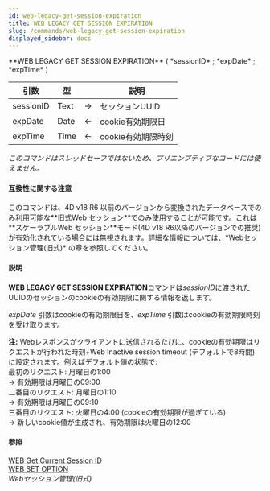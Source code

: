 ```yaml
---
id: web-legacy-get-session-expiration
title: WEB LEGACY GET SESSION EXPIRATION
slug: /commands/web-legacy-get-session-expiration
displayed_sidebar: docs
---
```


<!--REF #_command_.WEB LEGACY GET SESSION EXPIRATION.Syntax-->**WEB LEGACY GET SESSION EXPIRATION** ( *sessionID* ; *expDate* ; *expTime* )<!-- END REF-->
<!--REF #_command_.WEB LEGACY GET SESSION EXPIRATION.Params-->
| 引数 | 型 |  | 説明 |
| --- | --- | --- | --- |
| sessionID | Text | &#8594;  | セッションUUID |
| expDate | Date | &#8592; | cookie有効期限日 |
| expTime | Time | &#8592; | cookie有効期限時刻 |

<!-- END REF-->

*このコマンドはスレッドセーフではないため、プリエンプティブなコードには使えません。*


#### 互換性に関する注意 

<!--REF #_command_.WEB LEGACY GET SESSION EXPIRATION.Summary-->このコマンドは、4D v18 R6 以前のバージョンから変換されたデータベースでのみ利用可能な**旧式Web セッション**でのみ使用することが可能です。<!-- END REF-->これは**スケーラブルWeb セッション**モード(4D v18 R6以降のバージョンでの推奨)が有効化されている場合には無視されます。詳細な情報については、*Webセッション管理(旧式)* の章を参照してください。

#### 説明 

**WEB LEGACY GET SESSION EXPIRATION**コマンドは*sessionID*に渡されたUUIDのセッションのcookieの有効期限に関する情報を返します。

*expDate* 引数はcookieの有効期限日を、*expTime* 引数はcookieの有効期限時刻を受け取ります。 

**注:** Webレスポンスがクライアントに送信されるたびに、cookieの有効期限はリクエストが行われた時刻+Web Inactive session timeout (デフォルトで8時間) に設定されます。例えばデフォルト値の状態で:   
最初のリクエスト: 月曜日の1:00   
 \-> 有効期限は月曜日の09:00  
二番目のリクエスト: 月曜日の1:10   
 \-> 有効期限は月曜日の09:10  
三番目のリクエスト: 火曜日の4:00 (cookieの有効期限が過ぎている)  
 \-> 新しいcookie値が生成され、有効期限は火曜日の12:00

#### 参照 

[WEB Get Current Session ID](web-get-current-session-id.md)  
[WEB SET OPTION](web-set-option.md)  
*Webセッション管理(旧式)*  